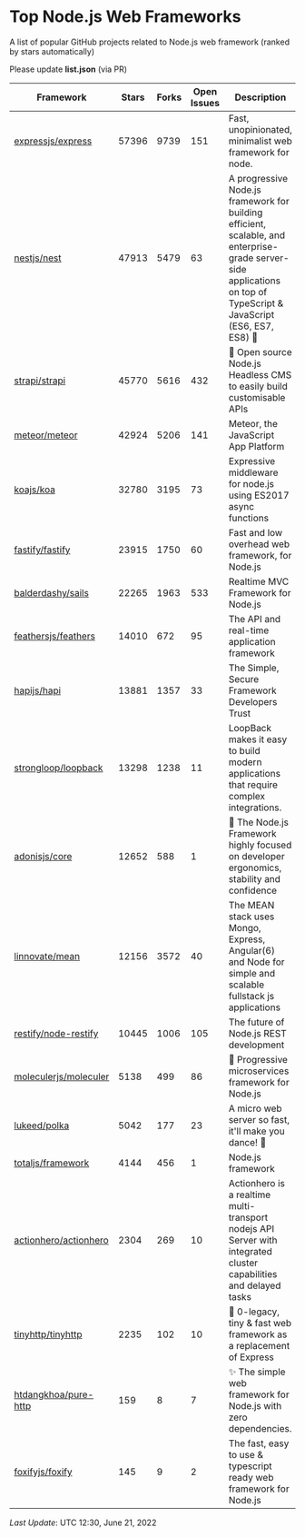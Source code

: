 # Top Node.js Web Frameworks
A list of popular GitHub projects related to Node.js web framework (ranked by stars automatically)

Please update **list.json** (via PR)

| Framework | Stars | Forks | Open Issues | Description | Last Update | License |
| --------- | ----- | ----- | ----------- | ----------- | ----------- | ------- |
| [expressjs/express](https://github.com/expressjs/express) | 57396 | 9739 | 151 | Fast, unopinionated, minimalist web framework for node. | May 20, 2022 | MIT License |
| [nestjs/nest](https://github.com/nestjs/nest) | 47913 | 5479 | 63 | A progressive Node.js framework for building efficient, scalable, and enterprise-grade server-side applications on top of TypeScript & JavaScript (ES6, ES7, ES8) 🚀 | June 21, 2022 | MIT License |
| [strapi/strapi](https://github.com/strapi/strapi) | 45770 | 5616 | 432 | 🚀 Open source Node.js Headless CMS to easily build customisable APIs | June 21, 2022 | Other |
| [meteor/meteor](https://github.com/meteor/meteor) | 42924 | 5206 | 141 | Meteor, the JavaScript App Platform | June 14, 2022 | Other |
| [koajs/koa](https://github.com/koajs/koa) | 32780 | 3195 | 73 | Expressive middleware for node.js using ES2017 async functions | April 06, 2022 | MIT License |
| [fastify/fastify](https://github.com/fastify/fastify) | 23915 | 1750 | 60 | Fast and low overhead web framework, for Node.js | June 21, 2022 | Other |
| [balderdashy/sails](https://github.com/balderdashy/sails) | 22265 | 1963 | 533 | Realtime MVC Framework for Node.js | May 27, 2022 | MIT License |
| [feathersjs/feathers](https://github.com/feathersjs/feathers) | 14010 | 672 | 95 | The API and real-time application framework | June 21, 2022 | MIT License |
| [hapijs/hapi](https://github.com/hapijs/hapi) | 13881 | 1357 | 33 | The Simple, Secure Framework Developers Trust | June 13, 2022 | Other |
| [strongloop/loopback](https://github.com/strongloop/loopback) | 13298 | 1238 | 11 | LoopBack makes it easy to build modern applications that require complex integrations. | March 06, 2021 | Other |
| [adonisjs/core](https://github.com/adonisjs/core) | 12652 | 588 | 1 | 🚀 The Node.js Framework highly focused on developer ergonomics, stability and confidence | June 13, 2022 | MIT License |
| [linnovate/mean](https://github.com/linnovate/mean) | 12156 | 3572 | 40 | The MEAN stack uses Mongo, Express, Angular(6) and Node for simple and scalable fullstack js applications | November 26, 2021 |  |
| [restify/node-restify](https://github.com/restify/node-restify) | 10445 | 1006 | 105 | The future of Node.js REST development | May 06, 2022 | MIT License |
| [moleculerjs/moleculer](https://github.com/moleculerjs/moleculer) | 5138 | 499 | 86 | :rocket: Progressive microservices framework for Node.js | May 13, 2022 | MIT License |
| [lukeed/polka](https://github.com/lukeed/polka) | 5042 | 177 | 23 | A micro web server so fast, it'll make you dance! :dancers: | May 22, 2021 | MIT License |
| [totaljs/framework](https://github.com/totaljs/framework) | 4144 | 456 | 1 | Node.js framework | November 02, 2021 | Other |
| [actionhero/actionhero](https://github.com/actionhero/actionhero) | 2304 | 269 | 10 | Actionhero is a realtime multi-transport nodejs API Server with integrated cluster capabilities and delayed tasks | June 21, 2022 | Apache License 2.0 |
| [tinyhttp/tinyhttp](https://github.com/tinyhttp/tinyhttp) | 2235 | 102 | 10 | 🦄 0-legacy, tiny & fast web framework as a replacement of Express | June 06, 2022 | MIT License |
| [htdangkhoa/pure-http](https://github.com/htdangkhoa/pure-http) | 159 | 8 | 7 | ✨ The simple web framework for Node.js with zero dependencies. | September 28, 2021 | MIT License |
| [foxifyjs/foxify](https://github.com/foxifyjs/foxify) | 145 | 9 | 2 | The fast, easy to use & typescript ready web framework for Node.js | December 30, 2020 | MIT License |

*Last Update*: UTC 12:30, June 21, 2022